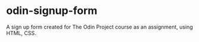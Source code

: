 # odin-signup-form
A sign up form created for The Odin Project course as an assignment, using HTML, CSS.
